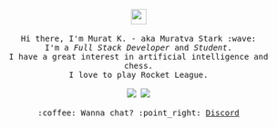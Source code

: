 <p align="center">
  <img src="https://user-images.githubusercontent.com/5679180/79618120-0daffb80-80be-11ea-819e-d2b0fa904d07.gif" width="27px">
  <br><br>
  <samp>
    Hi there, I'm Murat K. - aka Muratva Stark :wave:<br>
    I'm a <em>Full Stack Developer</em> and <em>Student</em>.<br>
    I have a great interest in artificial intelligence and chess.<br>
    I love to play Rocket League.<br>
    <br><img src="https://komarev.com/ghpvc/?username=muratvastark">
    <img src="https://cdn.discordapp.com/attachments/932215403646681101/936368118064873512/unknown.png">
    <br><br>:coffee: Wanna chat? :point_right: <a href="https://discord.gg/cDqq3Myv3Z">Discord</a>
  </samp>
</p>
